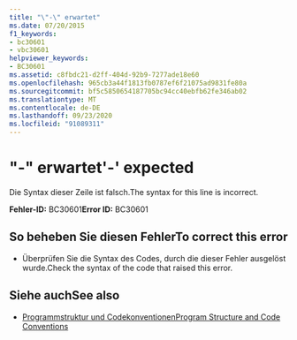 ```yaml
---
title: "\"-\" erwartet"
ms.date: 07/20/2015
f1_keywords:
- bc30601
- vbc30601
helpviewer_keywords:
- BC30601
ms.assetid: c8fbdc21-d2ff-404d-92b9-7277ade18e60
ms.openlocfilehash: 965cb3a44f1813fb0787ef6f21075ad9831fe80a
ms.sourcegitcommit: bf5c5850654187705bc94cc40ebfb62fe346ab02
ms.translationtype: MT
ms.contentlocale: de-DE
ms.lasthandoff: 09/23/2020
ms.locfileid: "91089311"
---
```

# <a name="--expected"></a><span data-ttu-id="e3275-102">"-" erwartet</span><span class="sxs-lookup"><span data-stu-id="e3275-102">'-' expected</span></span>

<span data-ttu-id="e3275-103">Die Syntax dieser Zeile ist falsch.</span><span class="sxs-lookup"><span data-stu-id="e3275-103">The syntax for this line is incorrect.</span></span>  
  
 <span data-ttu-id="e3275-104">**Fehler-ID:** BC30601</span><span class="sxs-lookup"><span data-stu-id="e3275-104">**Error ID:** BC30601</span></span>  
  
## <a name="to-correct-this-error"></a><span data-ttu-id="e3275-105">So beheben Sie diesen Fehler</span><span class="sxs-lookup"><span data-stu-id="e3275-105">To correct this error</span></span>  
  
- <span data-ttu-id="e3275-106">Überprüfen Sie die Syntax des Codes, durch die dieser Fehler ausgelöst wurde.</span><span class="sxs-lookup"><span data-stu-id="e3275-106">Check the syntax of the code that raised this error.</span></span>  
  
## <a name="see-also"></a><span data-ttu-id="e3275-107">Siehe auch</span><span class="sxs-lookup"><span data-stu-id="e3275-107">See also</span></span>

- [<span data-ttu-id="e3275-108">Programmstruktur und Codekonventionen</span><span class="sxs-lookup"><span data-stu-id="e3275-108">Program Structure and Code Conventions</span></span>](../programming-guide/program-structure/program-structure-and-code-conventions.md)

